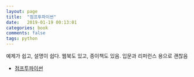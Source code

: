 ```yaml
---
layout: page
title:  "점프투파이썬"
date:   2019-01-19 00:13:01
categories: book
comments: false
tags: python
---
```


예제가 쉽고, 설명이 쉽다. 웹북도 있고, 종이책도 있음. 입문과 리퍼런스 용으로 괜찮음

* [점프투파이썬](https://wikidocs.net/book/1)
